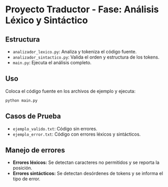 
# Proyecto Traductor - Fase: Análisis Léxico y Sintáctico

## Estructura
- `analizador_lexico.py`: Analiza y tokeniza el código fuente.
- `analizador_sintactico.py`: Valida el orden y estructura de los tokens.
- `main.py`: Ejecuta el análisis completo.

## Uso
Coloca el código fuente en los archivos de ejemplo y ejecuta:

```
python main.py
```

## Casos de Prueba
- `ejemplo_valido.txt`: Código sin errores.
- `ejemplo_error.txt`: Código con errores léxicos y sintácticos.

## Manejo de errores
- **Errores léxicos:** Se detectan caracteres no permitidos y se reporta la posición.
- **Errores sintácticos:** Se detectan desórdenes de tokens y se informa el tipo de error.


